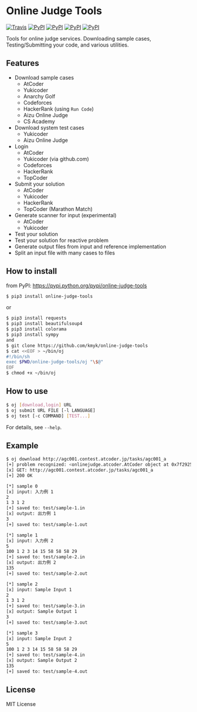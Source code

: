 # Online Judge Tools

[![Travis](https://img.shields.io/travis/kmyk/online-judge-tools.svg)](https://travis-ci.org/kmyk/online-judge-tools)
[![PyPI](https://img.shields.io/pypi/l/online-judge-tools.svg)]()
[![PyPI](https://img.shields.io/pypi/pyversions/online-judge-tools.svg)]()
[![PyPI](https://img.shields.io/pypi/status/online-judge-tools.svg)]()
[![PyPI](https://img.shields.io/pypi/v/online-judge-tools.svg)]()

Tools for online judge services. Downloading sample cases, Testing/Submitting your code, and various utilities.

## Features

-   Download sample cases
    -   AtCoder
    -   Yukicoder
    -   Anarchy Golf
    -   Codeforces
    -   HackerRank (using `Run Code`)
    -   Aizu Online Judge
    -   CS Academy
-   Download system test cases
    -   Yukicoder
    -   Aizu Online Judge
-   Login
    -   AtCoder
    -   Yukicoder (via github.com)
    -   Codeforces
    -   HackerRank
    -   TopCoder
-   Submit your solution
    -   AtCoder
    -   Yukicoder
    -   HackerRank
    -   TopCoder (Marathon Match)
-   Generate scanner for input  (experimental)
    -   AtCoder
    -   Yukicoder
-   Test your solution
-   Test your solution for reactive problem
-   Generate output files from input and reference implementation
-   Split an input file with many cases to files

## How to install

from PyPI: <https://pypi.python.org/pypi/online-judge-tools>

``` sh
$ pip3 install online-judge-tools
```

or

``` sh
$ pip3 install requests
$ pip3 install beautifulsoup4
$ pip3 install colorama
$ pip3 install sympy
and
$ git clone https://github.com/kmyk/online-judge-tools
$ cat <<EOF > ~/bin/oj
#!/bin/sh
exec $PWD/online-judge-tools/oj "\$@"
EOF
$ chmod +x ~/bin/oj
```

## How to use

``` sh
$ oj [download,login] URL
$ oj submit URL FILE [-l LANGUAGE]
$ oj test [-c COMMAND] [TEST...]
```

For details, see `--help`.

## Example

``` sh
$ oj download http://agc001.contest.atcoder.jp/tasks/agc001_a
[+] problem recognized: <onlinejudge.atcoder.AtCoder object at 0x7f2925a5df60>
[x] GET: http://agc001.contest.atcoder.jp/tasks/agc001_a
[+] 200 OK

[*] sample 0
[x] input: 入力例 1
2
1 3 1 2
[+] saved to: test/sample-1.in
[x] output: 出力例 1
3
[+] saved to: test/sample-1.out

[*] sample 1
[x] input: 入力例 2
5
100 1 2 3 14 15 58 58 58 29
[+] saved to: test/sample-2.in
[x] output: 出力例 2
135
[+] saved to: test/sample-2.out

[*] sample 2
[x] input: Sample Input 1
2
1 3 1 2
[+] saved to: test/sample-3.in
[x] output: Sample Output 1
3
[+] saved to: test/sample-3.out

[*] sample 3
[x] input: Sample Input 2
5
100 1 2 3 14 15 58 58 58 29
[+] saved to: test/sample-4.in
[x] output: Sample Output 2
135
[+] saved to: test/sample-4.out
```

## License

MIT License

